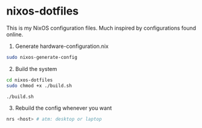 # nixos-dotfiles

This is my NixOS configuration files. Much inspired by configurations found online.

1. Generate hardware-configuration.nix

```sh
sudo nixos-generate-config
```

2. Build the system

```sh
cd nixos-dotfiles
sudo chmod +x ./build.sh

./build.sh
```

3. Rebuild the config whenever you want

```sh
nrs <host> # atm: desktop or laptop
```
